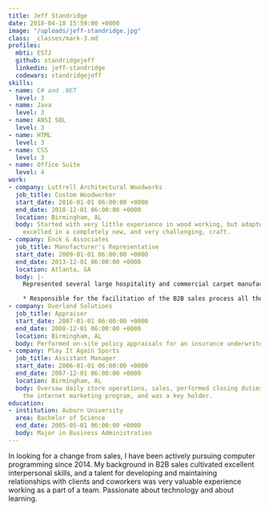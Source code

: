 ```yaml
---
title: Jeff Standridge
date: 2018-04-18 15:59:00 +0000
image: "/uploads/jeff-standridge.jpg"
class: _classes/mark-3.md
profiles:
  mbti: ESTJ
  github: standridgejeff
  linkedin: jeff-standridge
  codewars: standridgejeff
skills:
- name: C# and .NET
  level: 3
- name: Java
  level: 3
- name: ANSI SQL
  level: 3
- name: HTML
  level: 3
- name: CSS
  level: 3
- name: Office Suite
  level: 4
work:
- company: Luttrell Architectural Woodworks
  job_title: Custom Woodworker
  start_date: 2016-01-01 06:00:00 +0000
  end_date: 2018-12-01 06:00:00 +0000
  location: Birmingham, AL
  body: Started with very little experience in wood working, but adapted quickly and
    excelled in a completely new, and very challenging, craft.
- company: Enck & Associates
  job_title: Manufacturer's Representative
  start_date: 2009-01-01 06:00:00 +0000
  end_date: 2013-12-01 06:00:00 +0000
  location: Atlanta, GA
  body: |-
    Represented several large hospitality and commercial carpet manufacturers and was    responsible for a large territory consisting of Alabama and northwest Florida:

    * Responsible for the facilitation of the B2B sales process all the way from sales lead generation, to the development and maintenance of productive relationships with clients including architectural design firms, large hospitality management companies, and many others in the hospitality and commercial carpet markets.
- company: Overland Solutions
  job_title: Appraiser
  start_date: 2007-01-01 06:00:00 +0000
  end_date: 2008-12-01 06:00:00 +0000
  location: Birmingham, AL
  body: Performed on-site policy appraisals for an insurance underwriter.
- company: Play It Again Sports
  job_title: Assistant Manager
  start_date: 2006-01-01 06:00:00 +0000
  end_date: 2007-12-01 06:00:00 +0000
  location: Birmingham, AL
  body: Oversaw daily store operations, sales, performed closing duties, directed
    the internet marketing program, and was a key holder.
education:
- institution: Auburn University
  area: Bachelor of Science
  end_date: 2005-05-01 06:00:00 +0000
  body: Major in Business Administration
---
```


In looking for a change from sales, I have been actively pursuing computer programming since 2014. My background in B2B sales cultivated excellent interpersonal skills, and a talent for developing and maintaining relationships with clients and coworkers was very valuable experience working as a part of a team. Passionate about technology and about learning.
